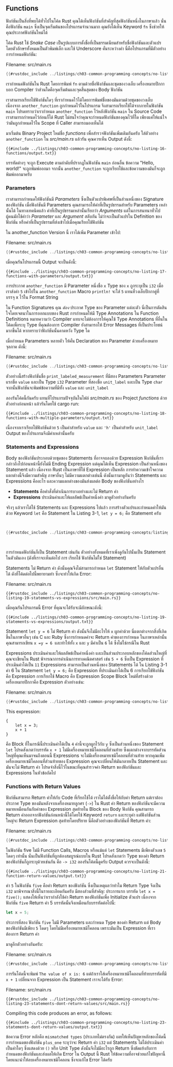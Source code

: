 ## Functions

ฟังก์ชันเป็นสิ่งที่พบได้ทั่วไปในโค้ด Rust คุณได้เห็นฟังก์ชันที่สำคัญที่สุดฟังก์ชันหนึ่งในภาษาแล้ว นั่นคือฟังก์ชัน `main` ซึ่งเป็นจุดเริ่มต้นของโปรแกรมจำนวนมาก คุณยังได้เห็น Keyword `fn` ซึ่งช่วยให้คุณประกาศฟังก์ชันใหม่ได้

โค้ด Rust ใช้ _Snake Case_ เป็นรูปแบบการตั้งชื่อที่เป็นธรรมเนียมสำหรับชื่อฟังก์ชันและตัวแปร โดยตัวอักษรทั้งหมดเป็นตัวพิมพ์เล็ก และใช้ Underscore คั่นระหว่างคำ นี่คือโปรแกรมที่มีตัวอย่างการกำหนดฟังก์ชัน:

<span class="filename">Filename: src/main.rs</span>

```rust
{{#rustdoc_include ../listings/ch03-common-programming-concepts/no-listing-16-functions/src/main.rs}}
```

เรากำหนดฟังก์ชันใน Rust โดยการพิมพ์ `fn` ตามด้วยชื่อฟังก์ชันและชุดของวงเล็บ เครื่องหมายปีกกาบอก Compiler ว่าส่วนใดคือจุดเริ่มต้นและจุดสิ้นสุดของ Body ฟังก์ชัน

เราสามารถเรียกใช้ฟังก์ชันใดๆ ที่เรากำหนดไว้ได้โดยการพิมพ์ชื่อของมันตามด้วยชุดของวงเล็บ เนื่องจาก `another_function` ถูกกำหนดไว้ในโปรแกรม จึงสามารถเรียกใช้ได้จากภายในฟังก์ชัน `main` โปรดทราบว่าเรากำหนด `another_function` ไว้หลังฟังก์ชัน `main` ใน Source Code เราสามารถกำหนดไว้ก่อนก็ได้ Rust ไม่สนใจว่าคุณจะกำหนดฟังก์ชันของคุณไว้ที่ใด เพียงแค่ให้แน่ใจว่ามันถูกกำหนดไว้ใน Scope ที่ Caller สามารถมองเห็นได้

มาเริ่มต้น Binary Project ใหม่ชื่อ _functions_ เพื่อสำรวจฟังก์ชันเพิ่มเติมกันครับ ใส่ตัวอย่าง `another_function` ใน _src/main.rs_ แล้วรัน คุณควรเห็น Output ดังนี้:

```console
{{#include ../listings/ch03-common-programming-concepts/no-listing-16-functions/output.txt}}
```
บรรทัดต่างๆ จะถูก Execute ตามลำดับที่ปรากฏในฟังก์ชัน `main` ก่อนอื่น ข้อความ "Hello, world!" จะถูกพิมพ์ออกมา จากนั้น `another_function` จะถูกเรียกใช้และข้อความของมันก็จะถูกพิมพ์ออกมาครับ

### Parameters

เราสามารถกำหนดให้ฟังก์ชันมี _Parameters_ ซึ่งเป็นตัวแปรพิเศษที่เป็นส่วนหนึ่งของ Signature ของฟังก์ชัน เมื่อฟังก์ชันมี Parameters คุณสามารถให้ค่าที่เป็นรูปธรรมสำหรับ Parameters เหล่านั้นได้ ในทางเทคนิคแล้ว ค่าที่เป็นรูปธรรมเหล่านั้นเรียกว่า _Arguments_ แต่ในการสนทนาทั่วไป ผู้คนมักใช้คำว่า _Parameter_ และ _Argument_ สลับกัน ไม่ว่าจะเป็นตัวแปรใน Definition ของฟังก์ชัน หรือค่าที่เป็นรูปธรรมที่ส่งเข้าไปเมื่อคุณเรียกใช้ฟังก์ชัน



ใน another_function Version นี้ เราได้เพิ่ม Parameter เข้าไป:

<span class="filename">Filename: src/main.rs</span>

```rust
{{#rustdoc_include ../listings/ch03-common-programming-concepts/no-listing-17-functions-with-parameters/src/main.rs}}
```

เมื่อคุณรันโปรแกรมนี้ Output จะเป็นดังนี้:

```console
{{#include ../listings/ch03-common-programming-concepts/no-listing-17-functions-with-parameters/output.txt}}
```


การประกาศ `another_function` มี Parameter หนึ่งชื่อ `x` Type ของ `x` ถูกระบุเป็น `i32` เมื่อเราส่งค่า `5` เข้าไปใน `another_function` Macro `println!` จะใส่ `5` แทนที่วงเล็บปีกกาคู่ที่บรรจุ x ไว้ใน Format String

ใน Function Signatures คุณ _ต้อง_ ประกาศ Type ของ Parameter แต่ละตัว นี่เป็นการตัดสินใจโดยเจตนาในการออกแบบของ Rust การกำหนดให้มี Type Annotations ใน Function Definitions หมายความว่า Compiler แทบจะไม่ต้องการให้คุณใช้ Type Annotations ที่อื่นในโค้ดเพื่อระบุ Type ที่คุณต้องการ Compiler ยังสามารถให้ Error Messages ที่เป็นประโยชน์มากขึ้นได้ หากทราบว่าฟังก์ชันนั้นคาดหวัง Type ใด

เมื่อกำหนด Parameters หลายตัว ให้คั่น Declaration ของ Parameter ด้วยเครื่องหมายจุลภาค ดังนี้:

<span class="filename">Filename: src/main.rs</span>

```rust
{{#rustdoc_include ../listings/ch03-common-programming-concepts/no-listing-18-functions-with-multiple-parameters/src/main.rs}}
```
ตัวอย่างนี้สร้างฟังก์ชันชื่อ `print_labeled_measurement` ที่มีสอง Parameters Parameter แรกชื่อ `value` และเป็น Type `i32` Parameter ที่สองชื่อ `unit_label` และเป็น Type `char` จากนั้นฟังก์ชันจะพิมพ์ข้อความที่มีทั้ง `value` และ `unit_label`

ลองรันโค้ดนี้กันครับ แทนที่โปรแกรมปัจจุบันในไฟล์ _src/main.rs_ ของ Project _functions_ ด้วยตัวอย่างก่อนหน้า แล้วรันโดยใช้ cargo run:

```console
{{#include ../listings/ch03-common-programming-concepts/no-listing-18-functions-with-multiple-parameters/output.txt}}
```
เนื่องจากเราเรียกใช้ฟังก์ชันด้วย `5` เป็นค่าสำหรับ `value` และ `'h'` เป็นค่าสำหรับ `unit_label` Output ของโปรแกรมจึงมีค่าเหล่านั้นครับ

### Statements and Expressions

Body ของฟังก์ชันประกอบด้วยชุดของ Statements ที่อาจจบลงด้วย Expression ฟังก์ชันที่เรากล่าวถึงไปก่อนหน้านี้ยังไม่มี Ending Expression แต่คุณได้เห็น Expression เป็นส่วนหนึ่งของ Statement แล้ว เนื่องจาก Rust เป็นภาษาที่ใช้ Expression เป็นหลัก การทำความเข้าใจความแตกต่างนี้จึงมีความสำคัญ ภาษาอื่นๆ ไม่มีความแตกต่างเช่นนี้ ดังนั้นเรามาดูกันว่า Statements และ Expressions คืออะไร และความแตกต่างของมันส่งผลต่อ Body ของฟังก์ชันอย่างไร

- **Statements** คือคำสั่งที่ดำเนินการบางอย่างและไม่ Return ค่า
- **Expressions** ประเมินค่าและให้ผลลัพธ์เป็นค่าหนึ่งค่า มาดูตัวอย่างกันครับ

จริงๆ แล้วเราได้ใช้ Statements และ Expressions ไปแล้ว การสร้างตัวแปรและกำหนดค่าให้มันด้วย Keyword `let` คือ Statement ใน Listing 3-1, `let y = 6;` คือ Statement ครับ

<Listing number="3-1" file-name="src/main.rs" caption="A `main` function declaration containing one statement">

```rust
{{#rustdoc_include ../listings/ch03-common-programming-concepts/listing-03-01/src/main.rs}}
```

</Listing>

การกำหนดฟังก์ชันก็เป็น Statement เช่นกัน ตัวอย่างทั้งหมดที่เราเพิ่งดูกันไปนั้นเป็น Statement ในตัวมันเอง (ดังที่เราจะเห็นต่อไป การ เรียกใช้ ฟังก์ชันไม่ใช่ Statement)

Statements ไม่ Return ค่า ดังนั้นคุณจึงไม่สามารถกำหนด `let` Statement ให้กับตัวแปรอื่นได้ ดังที่โค้ดต่อไปนี้พยายามทำ ซึ่งจะทำให้เกิด Error:

<span class="filename">Filename: src/main.rs</span>

```rust,ignore,does_not_compile
{{#rustdoc_include ../listings/ch03-common-programming-concepts/no-listing-19-statements-vs-expressions/src/main.rs}}
```

เมื่อคุณรันโปรแกรมนี้ Error ที่คุณจะได้รับจะมีลักษณะดังนี้:

```console
{{#include ../listings/ch03-common-programming-concepts/no-listing-19-statements-vs-expressions/output.txt}}
```

Statement `let y = 6` ไม่ Return ค่า ดังนั้นจึงไม่มีอะไรให้ `x` ผูกค่าด้วย นี่แตกต่างจากสิ่งที่เกิดขึ้นในภาษาอื่นๆ เช่น C และ Ruby ซึ่งการกำหนดค่าจะ Return ค่าของการกำหนด ในภาษาเหล่านั้น คุณสามารถเขียน `x =y = 6 `และทำให้ทั้ง `x` และ `y` มีค่าเป็น `6` ได้ ซึ่งไม่ใช่กรณีใน Rust

Expressions ประเมินค่าและให้ผลลัพธ์เป็นค่าหนึ่งค่า และเป็นส่วนประกอบหลักของโค้ดส่วนใหญ่ที่คุณจะเขียนใน Rust พิจารณาการดำเนินการทางคณิตศาสตร์ เช่น `5 + 6` ซึ่งเป็น Expression ที่ประเมินค่าได้เป็น `11` Expressions สามารถเป็นส่วนหนึ่งของ Statements ได้ ใน Listing 3-1 ค่า 6 ใน Statement `let y = 6;` คือ Expression ที่ประเมินค่าได้เป็น 6 การเรียกใช้ฟังก์ชันคือ Expression การเรียกใช้ Macro คือ Expression Scope Block ใหม่ที่สร้างด้วยเครื่องหมายปีกกาคือ Expression ตัวอย่างเช่น:

<span class="filename">Filename: src/main.rs</span>

```rust
{{#rustdoc_include ../listings/ch03-common-programming-concepts/no-listing-20-blocks-are-expressions/src/main.rs}}
```

This expression:

```rust,ignore
{
    let x = 3;
    x + 1
}
```


คือ Block ที่ในกรณีนี้ประเมินค่าได้เป็น `4` ค่านี้จะถูกผูกไว้กับ `y` ซึ่งเป็นส่วนหนึ่งของ Statement `let` โปรดสังเกตว่าบรรทัด `x + 1` ไม่มีเครื่องหมายเซมิโคลอนที่ส่วนท้าย ซึ่งแตกต่างจากบรรทัดส่วนใหญ่ที่คุณเห็นมาจนถึงตอนนี้ Expressions จะไม่มีเครื่องหมายเซมิโคลอนที่ส่วนท้าย หากคุณเพิ่มเครื่องหมายเซมิโคลอนที่ส่วนท้ายของ Expression คุณจะเปลี่ยนให้มันกลายเป็น Statement และมันจะไม่ Return ค่า โปรดจำสิ่งนี้ไว้ในขณะที่คุณสำรวจค่า Return ของฟังก์ชันและ Expressions ในหัวข้อถัดไป

### Functions with Return Values


ฟังก์ชันสามารถ Return ค่าให้กับ Code ที่เรียกใช้ได้ เราไม่ได้ตั้งชื่อให้กับค่า Return แต่เราต้องประกาศ Type ของมันหลังจากเครื่องหมายลูกศร (`->`) ใน Rust ค่า Return ของฟังก์ชันจะมีความหมายเหมือนกันกับค่าของ Expression สุดท้ายใน Block ของ Body ฟังก์ชัน คุณสามารถ Return ค่าออกจากฟังก์ชันก่อนหน้านี้ได้โดยใช้ Keyword `return` และระบุค่า แต่ฟังก์ชันส่วนใหญ่จะ Return Expression สุดท้ายโดยปริยาย นี่คือตัวอย่างของฟังก์ชันที่ Return ค่า:


<span class="filename">Filename: src/main.rs</span>

```rust
{{#rustdoc_include ../listings/ch03-common-programming-concepts/no-listing-21-function-return-values/src/main.rs}}
```

ในฟังก์ชัน five ไม่มี Function Calls, Macros หรือแม้แต่ `let` Statements มีเพียงตัวเลข `5` โดดๆ เท่านั้น นั่นเป็นฟังก์ชันที่ถูกต้องสมบูรณ์แบบใน Rust โปรดสังเกตว่า Type ของค่า Return ของฟังก์ชันก็ถูกระบุด้วยเช่นกัน คือ `-> i32` ลองรันโค้ดนี้ดูครับ Output ควรจะเป็นดังนี้:

```console
{{#include ../listings/ch03-common-programming-concepts/no-listing-21-function-return-values/output.txt}}
```

ค่า `5` ในฟังก์ชัน `five` คือค่า Return ของฟังก์ชัน ซึ่งเป็นเหตุผลว่าทำไม Return Type จึงเป็น `i32` มาพิจารณาสิ่งนี้ในรายละเอียดกันครับ มีสองส่วนที่สำคัญ: ประการแรก บรรทัด `let x = five();` แสดงให้เห็นว่าเรากำลังใช้ค่า Return ของฟังก์ชันเพื่อ Initialize ตัวแปร เนื่องจากฟังก์ชัน `five` Return ค่า 5 บรรทัดนั้นจึงเหมือนกับบรรทัดต่อไปนี้:

```rust
let x = 5;
```
ประการที่สอง ฟังก์ชัน `five` ไม่มี Parameters และกำหนด Type ของค่า Return แต่ Body ของฟังก์ชันมีเพียง `5` โดดๆ โดยไม่มีเครื่องหมายเซมิโคลอน เพราะมันเป็น Expression ที่เราต้องการ Return ค่า

มาดูอีกตัวอย่างกันครับ:

<span class="filename">Filename: src/main.rs</span>

```rust
{{#rustdoc_include ../listings/ch03-common-programming-concepts/no-listing-22-function-parameter-and-return/src/main.rs}}
```

การรันโค้ดนี้จะพิมพ์ `The value of x is: 6` แต่ถ้าเราใส่เครื่องหมายเซมิโคลอนที่ท้ายบรรทัดที่มี `x + 1` เปลี่ยนจาก Expression เป็น Statement เราจะได้รับ Error:

<span class="filename">Filename: src/main.rs</span>

```rust,ignore,does_not_compile
{{#rustdoc_include ../listings/ch03-common-programming-concepts/no-listing-23-statements-dont-return-values/src/main.rs}}
```

Compiling this code produces an error, as follows:

```console
{{#include ../listings/ch03-common-programming-concepts/no-listing-23-statements-dont-return-values/output.txt}}
```

ข้อความ Error หลักคือ `mismatched types` (ประเภทไม่ตรงกัน) เผยให้เห็นปัญหาหลักของโค้ดนี้ การกำหนดของฟังก์ชัน `plus_one` ระบุว่าจะ Return ค่า `i32` แต่ Statements ไม่ได้ประเมินค่าเป็นค่าใดๆ ซึ่งแสดงด้วย `()` หรือ Unit Type ดังนั้นจึงไม่มีอะไรถูก Return ซึ่งขัดแย้งกับการกำหนดของฟังก์ชันและส่งผลให้เกิด Error ใน Output นี้ Rust ให้ข้อความที่อาจช่วยแก้ไขปัญหานี้ โดยแนะนำให้ลบเครื่องหมายเซมิโคลอน ซึ่งจะแก้ไข Error ได้ครับ
